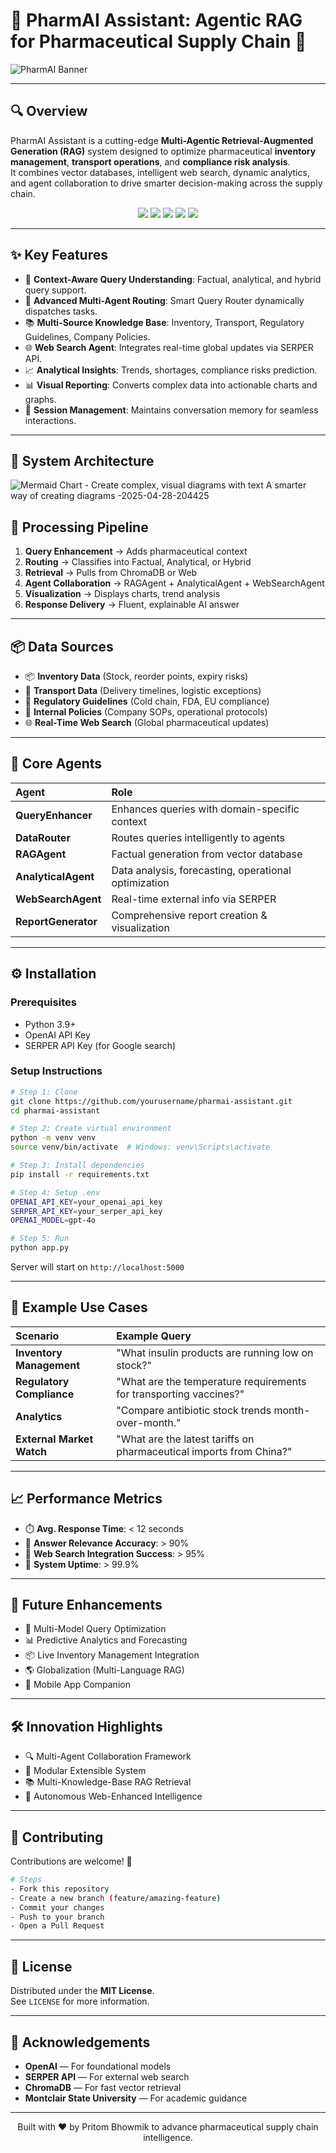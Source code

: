 # 🏥 PharmAI Assistant: Agentic RAG for Pharmaceutical Supply Chain 🚀

![PharmAI Banner](https://img.shields.io/badge/PharmAI-Pharmaceutical%20RAG%20System-blue?style=for-the-badge&logo=openai)

---

## 🔍 Overview
PharmAI Assistant is a cutting-edge **Multi-Agentic Retrieval-Augmented Generation (RAG)** system designed to optimize pharmaceutical **inventory management**, **transport operations**, and **compliance risk analysis**.  
It combines vector databases, intelligent web search, dynamic analytics, and agent collaboration to drive smarter decision-making across the supply chain.

<p align="center">
  <img src="https://img.shields.io/badge/license-MIT-green"/> <img src="https://img.shields.io/badge/python-v3.9+-blue"/> <img src="https://img.shields.io/badge/flask-v3.0.0-orange"/> <img src="https://img.shields.io/badge/OpenAI-GPT--4o-purple"/> <img src="https://img.shields.io/badge/ChromaDB-v0.4.24-yellow"/>
</p>

---

## ✨ Key Features
- 🧠 **Context-Aware Query Understanding**: Factual, analytical, and hybrid query support.
- 🔀 **Advanced Multi-Agent Routing**: Smart Query Router dynamically dispatches tasks.
- 📚 **Multi-Source Knowledge Base**: Inventory, Transport, Regulatory Guidelines, Company Policies.
- 🌐 **Web Search Agent**: Integrates real-time global updates via SERPER API.
- 📈 **Analytical Insights**: Trends, shortages, compliance risks prediction.
- 📊 **Visual Reporting**: Converts complex data into actionable charts and graphs.
- 🔄 **Session Management**: Maintains conversation memory for seamless interactions.

---

## 🧠 System Architecture
![Mermaid Chart - Create complex, visual diagrams with text  A smarter way of creating diagrams -2025-04-28-204425](https://github.com/user-attachments/assets/1db273cd-3b46-4339-89a0-be49fb576c0a)



## 🔄 Processing Pipeline

1. **Query Enhancement** → Adds pharmaceutical context
2. **Routing** → Classifies into Factual, Analytical, or Hybrid
3. **Retrieval** → Pulls from ChromaDB or Web
4. **Agent Collaboration** → RAGAgent + AnalyticalAgent + WebSearchAgent
5. **Visualization** → Displays charts, trend analysis
6. **Response Delivery** → Fluent, explainable AI answer

---

## 📦 Data Sources
- 📦 **Inventory Data** (Stock, reorder points, expiry risks)
- 🚚 **Transport Data** (Delivery timelines, logistic exceptions)
- 📜 **Regulatory Guidelines** (Cold chain, FDA, EU compliance)
- 📝 **Internal Policies** (Company SOPs, operational protocols)
- 🌐 **Real-Time Web Search** (Global pharmaceutical updates)

---

## 🧩 Core Agents

| Agent | Role |
|:--|:--|
| **QueryEnhancer** | Enhances queries with domain-specific context |
| **DataRouter** | Routes queries intelligently to agents |
| **RAGAgent** | Factual generation from vector database |
| **AnalyticalAgent** | Data analysis, forecasting, operational optimization |
| **WebSearchAgent** | Real-time external info via SERPER |
| **ReportGenerator** | Comprehensive report creation & visualization |

---

## ⚙️ Installation

### Prerequisites
- Python 3.9+
- OpenAI API Key
- SERPER API Key (for Google search)

### Setup Instructions

```bash
# Step 1: Clone
git clone https://github.com/yourusername/pharmai-assistant.git
cd pharmai-assistant

# Step 2: Create virtual environment
python -m venv venv
source venv/bin/activate  # Windows: venv\Scripts\activate

# Step 3: Install dependencies
pip install -r requirements.txt

# Step 4: Setup .env
OPENAI_API_KEY=your_openai_api_key
SERPER_API_KEY=your_serper_api_key
OPENAI_MODEL=gpt-4o

# Step 5: Run
python app.py
```
Server will start on `http://localhost:5000`

---

## 🚀 Example Use Cases

| Scenario | Example Query |
|:--|:--|
| **Inventory Management** | "What insulin products are running low on stock?" |
| **Regulatory Compliance** | "What are the temperature requirements for transporting vaccines?" |
| **Analytics** | "Compare antibiotic stock trends month-over-month." |
| **External Market Watch** | "What are the latest tariffs on pharmaceutical imports from China?" |

---

## 📈 Performance Metrics
- ⏱️ **Avg. Response Time**: < 12 seconds
- 🎯 **Answer Relevance Accuracy**: > 90%
- 🔎 **Web Search Integration Success**: > 95%
- 🔋 **System Uptime**: > 99.9%

---

## 🔮 Future Enhancements
- 🤖 Multi-Model Query Optimization
- 📊 Predictive Analytics and Forecasting
- 📦 Live Inventory Management Integration
- 🌎 Globalization (Multi-Language RAG)
- 📱 Mobile App Companion

---

## 🛠️ Innovation Highlights
- 🔍 Multi-Agent Collaboration Framework
- 🔄 Modular Extensible System
- 📚 Multi-Knowledge-Base RAG Retrieval
- 📡 Autonomous Web-Enhanced Intelligence

---

## 🤝 Contributing
Contributions are welcome! 🚀

```bash
# Steps
- Fork this repository
- Create a new branch (feature/amazing-feature)
- Commit your changes
- Push to your branch
- Open a Pull Request
```

---

## 📜 License
Distributed under the **MIT License**.  
See `LICENSE` for more information.

---

## 🙏 Acknowledgements
- **OpenAI** — For foundational models
- **SERPER API** — For external web search
- **ChromaDB** — For fast vector retrieval
- **Montclair State University** — For academic guidance

---

<p align="center">
  Built with ❤️ by Pritom Bhowmik to advance pharmaceutical supply chain intelligence.
</p>
